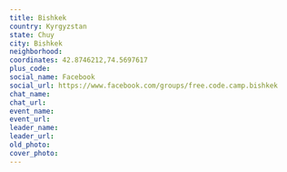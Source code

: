 ```yaml
---
title: Bishkek
country: Kyrgyzstan
state: Chuy
city: Bishkek
neighborhood: 
coordinates: 42.8746212,74.5697617
plus_code:
social_name: Facebook
social_url: https://www.facebook.com/groups/free.code.camp.bishkek
chat_name:
chat_url:
event_name:
event_url:
leader_name:
leader_url:
old_photo: 
cover_photo:
---
```


